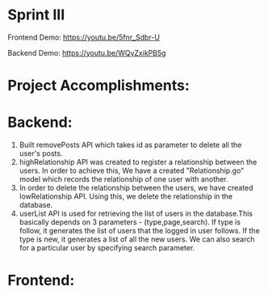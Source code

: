 # Sprint III

Frontend Demo: https://youtu.be/5fnr_Sdbr-U

Backend Demo: https://youtu.be/WQyZxikPB5g

# Project Accomplishments:
# Backend:
1. Built removePosts API which takes id as parameter to delete all the user's posts.
2. highRelationship API was created to register a relationship between the users. In order to achieve this, We have a created "Relationship.go" model which records the relationship of one user with another.
3. In order to delete the relationship between the users, we have created lowRelationship API. Using this, we delete the relationship in the database.
4. userList API is used for retrieving the list of users in the database.This basically depends on 3 parameters - (type,page,search). If type is follow, it generates the list of users that the logged in user follows. If the type is new, it generates a list of all the new users. We can also search for a particular user by specifying search parameter.
 
# Frontend:
